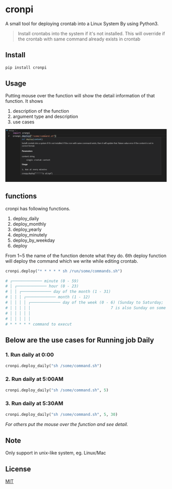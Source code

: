 # cronpi
A small tool for deploying crontab into a Linux System By using Python3.
> Install crontabs into the system if it's not installed.
This will override if the crontab with same command already exists in crontab

## Install
```bash
pip install cronpi
```

## Usage
Putting mouse over the function will show the detail information of that function. 
It shows 
1. description of the function
2. argument type and description
3. use cases

![title](https://raw.githubusercontent.com/dakc/cronpi/master/usage.png)

## functions
cronpi has following functions.
1. deploy_daily
2. deploy_monthly
3. deploy_yearly
4. deploy_minutely
5. deploy_by_weekday
6. deploy

From 1~5 the name of the function denote what they do. 6th deploy function will deploy the command which we write while editing crontab.

```python
cronpi.deploy("* * * * * sh /run/some/commands.sh")
```

```bash
# ┌───────────── minute (0 - 59)
# │ ┌───────────── hour (0 - 23)
# │ │ ┌───────────── day of the month (1 - 31)
# │ │ │ ┌───────────── month (1 - 12)
# │ │ │ │ ┌───────────── day of the week (0 - 6) (Sunday to Saturday;
# │ │ │ │ │                                   7 is also Sunday on some systems)
# │ │ │ │ │
# │ │ │ │ │
# * * * * * command to execut
```

## Below are the use cases for Running job Daily
### 1. Run daily at 0:00
```python
cronpi.deploy_daily("sh /some/command.sh")
```

### 2. Run daily at 5:00AM
```python
cronpi.deploy_daily("sh /some/command.sh", 5)
```

### 3. Run daily at 5:30AM
```python
cronpi.deploy_daily("sh /some/command.sh", 5, 30)
```


*For others put the mouse over the function and see detail.*


## Note
Only support in unix-like system, eg. Linux/Mac

## License
[MIT](./LICENSE)